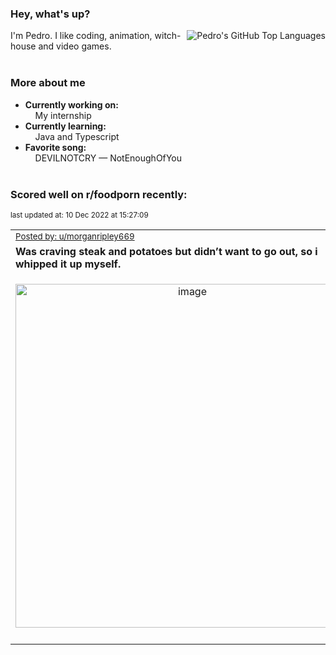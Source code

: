 ### Hey, what's up?
<img align="right" alt="Pedro's GitHub Top Languages" src="https://github-readme-stats.vercel.app/api/top-langs/?username=PedrosUsername&exclude_repo=HW2&layout=compact" />

I'm Pedro. I like coding, animation, witch-house and video games.<br><br>

### More about me
- **Currently working on:**  
&nbsp;&nbsp;&nbsp;&nbsp;My internship
- **Currently learning:**  
&nbsp;&nbsp;&nbsp;&nbsp;Java and Typescript
- **Favorite song:**  
&nbsp;&nbsp;&nbsp;&nbsp;DEVILNOTCRY — NotEnoughOfYou<br><br>

### Scored well on r/foodporn recently:

<p align="left"><sub>last updated at: 10 Dec 2022 at 15:27:09</sub></p>

|   |
| --- |
| <sub>[Posted by: u/morganripley669][source]</sub> |
| **Was craving steak and potatoes but didn’t want to go out, so i whipped it up myself.** | 
|<p align="center"> <img alt="image" src="https://i.redd.it/4czt91rz3u4a1.jpg" width="550" /> </p>|
|   |

  



  
  
  
[linkedin]: https://linkedin.com/in/pedro-h-r-gomes-8a487b14a/
[gmail]: mailto:pilique11@gmail.com
[source]: https://reddit.com/r/FoodPorn/comments/zglqvd/was_craving_steak_and_potatoes_but_didnt_want_to/
[redditAPI]: https://www.reddit.com/dev/api/